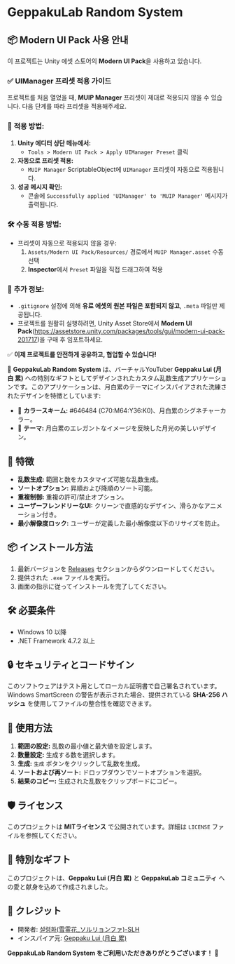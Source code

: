 # GeppakuLab Random System

## 📦 Modern UI Pack 사용 안내

이 프로젝트는 Unity 에셋 스토어의 **Modern UI Pack**을 사용하고 있습니다.

### ✅ **UIManager 프리셋 적용 가이드**
프로젝트를 처음 열었을 때, **MUIP Manager** 프리셋이 제대로 적용되지 않을 수 있습니다. 다음 단계를 따라 프리셋을 적용해주세요.

### 📌 **적용 방법:**
1. **Unity 에디터 상단 메뉴에서:**
   - `Tools > Modern UI Pack > Apply UIManager Preset` 클릭
2. **자동으로 프리셋 적용:**
   - `MUIP Manager` ScriptableObject에 `UIManager` 프리셋이 자동으로 적용됩니다.
3. **성공 메시지 확인:**
   - 콘솔에 `Successfully applied 'UIManager' to 'MUIP Manager'` 메시지가 출력됩니다.

### 🛠️ **수동 적용 방법:**
- 프리셋이 자동으로 적용되지 않을 경우:
   1. `Assets/Modern UI Pack/Resources/` 경로에서 `MUIP Manager.asset` 수동 선택
   2. **Inspector**에서 `Preset` 파일을 직접 드래그하여 적용

### 🚀 **추가 정보:**
- `.gitignore` 설정에 의해 **유료 에셋의 원본 파일은 포함되지 않고**, `.meta` 파일만 제공됩니다.
- 프로젝트를 원활히 실행하려면, Unity Asset Store에서 **Modern UI Pack**(https://assetstore.unity.com/packages/tools/gui/modern-ui-pack-201717)을 구매 후 임포트하세요.

✅ **이제 프로젝트를 안전하게 공유하고, 협업할 수 있습니다!**




🌙 **GeppakuLab Random System** は、バーチャルYouTuber **Geppaku Lui (月白 累)** への特別なギフトとしてデザインされたカスタム乱数生成アプリケーションです。このアプリケーションは、月白累のテーマにインスパイアされた洗練されたデザインを特徴としています:

- 🎨 **カラースキーム:** #646484 (C70:M64:Y36:K0)、月白累のシグネチャーカラー。
- 🌙 **テーマ:** 月白累のエレガントなイメージを反映した月光の美しいデザイン。

## 🎯 特徴
- **乱数生成:** 範囲と数をカスタマイズ可能な乱数生成。
- **ソートオプション:** 昇順および降順のソート可能。
- **重複制御:** 重複の許可/禁止オプション。
- **ユーザーフレンドリーなUI:** クリーンで直感的なデザイン、滑らかなアニメーション付き。
- **最小解像度ロック:** ユーザーが定義した最小解像度以下のリサイズを防止。

## 📦 インストール方法
1. 最新バージョンを [Releases](https://github.com/username/repo/releases) セクションからダウンロードしてください。
2. 提供された `.exe` ファイルを実行。
3. 画面の指示に従ってインストールを完了してください。

## 🛠️ 必要条件
- Windows 10 以降
- .NET Framework 4.7.2 以上

## 🔒 セキュリティとコードサイン
このソフトウェアはテスト用としてローカル証明書で自己署名されています。Windows SmartScreen の警告が表示された場合、提供されている **SHA-256 ハッシュ** を使用してファイルの整合性を確認できます。

## 📖 使用方法
1. **範囲の設定:** 乱数の最小値と最大値を設定します。
2. **数量設定:** 生成する数を選択します。
3. **生成:** `生成` ボタンをクリックして乱数を生成。
4. **ソートおよび再ソート:** ドロップダウンでソートオプションを選択。
5. **結果のコピー:** 生成された乱数をクリップボードにコピー。

## 🛡️ ライセンス
このプロジェクトは **MITライセンス** で公開されています。詳細は `LICENSE` ファイルを参照してください。

## 🎁 特別なギフト
このプロジェクトは、**Geppaku Lui (月白 累)** と **GeppakuLab コミュニティ** への愛と献身を込めて作成されました。

## 💌 クレジット
- 開発者: [설령화(雪霊花_ソルリョンファ)-SLH](https://github.com/username)
- インスパイア元: [Geppaku Lui (月白 累)](https://www.youtube.com/@Geppaku_Lui)

**GeppakuLab Random System をご利用いただきありがとうございます！** 🌙

